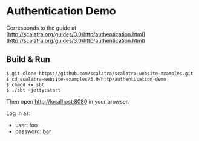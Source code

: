 # Authentication Demo #

Corresponds to the guide at [http://scalatra.org/guides/3.0/http/authentication.html](http://scalatra.org/guides/3.0/http/authentication.html)


## Build & Run ##

```sh
$ git clone https://github.com/scalatra/scalatra-website-examples.git
$ cd scalatra-website-examples/3.0/http/authentication-demo
$ chmod +x sbt
$ ./sbt ~jetty:start
```

Then open [http://localhost:8080](http://localhost:8080) in your browser.

Log in as:

- user: foo
- password: bar
